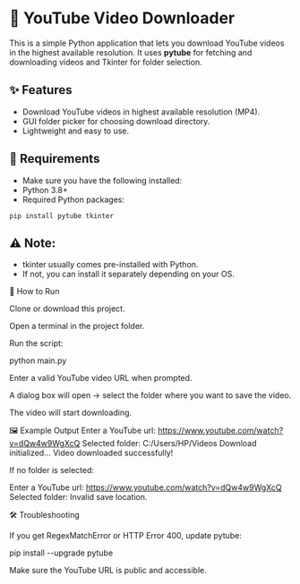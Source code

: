 # 🎥 YouTube Video Downloader

This is a simple Python application that lets you download YouTube videos in the highest available resolution.
It uses **pytube** for fetching and downloading videos and Tkinter for folder selection.

## ✨ Features
- Download YouTube videos in highest available resolution (MP4).
- GUI folder picker for choosing download directory.
- Lightweight and easy to use.

## 🚀 Requirements
- Make sure you have the following installed:
- Python 3.8+
- Required Python packages:
```
pip install pytube tkinter
```

## ⚠️ Note: 
- tkinter usually comes pre-installed with Python.
- If not, you can install it separately depending on your OS.

📂 How to Run

Clone or download this project.

Open a terminal in the project folder.

Run the script:

python main.py


Enter a valid YouTube video URL when prompted.

A dialog box will open → select the folder where you want to save the video.

The video will start downloading.

🖼 Example Output
Enter a YouTube url: https://www.youtube.com/watch?v=dQw4w9WgXcQ
Selected folder: C:/Users/HP/Videos
Download initialized...
Video downloaded successfully!


If no folder is selected:

Enter a YouTube url: https://www.youtube.com/watch?v=dQw4w9WgXcQ
Selected folder: 
Invalid save location.

🛠 Troubleshooting

If you get RegexMatchError or HTTP Error 400, update pytube:

pip install --upgrade pytube



Make sure the YouTube URL is public and accessible.





